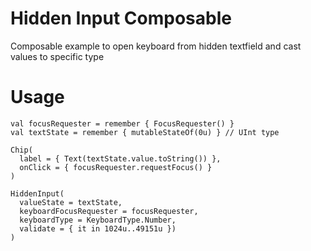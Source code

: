 # Hidden Input Composable

Composable example to open keyboard from hidden textfield and cast values to specific type

# Usage

```
val focusRequester = remember { FocusRequester() }
val textState = remember { mutableStateOf(0u) } // UInt type

Chip(
  label = { Text(textState.value.toString()) },
  onClick = { focusRequester.requestFocus() }
)

HiddenInput(
  valueState = textState,
  keyboardFocusRequester = focusRequester,
  keyboardType = KeyboardType.Number,
  validate = { it in 1024u..49151u })
)    
```
